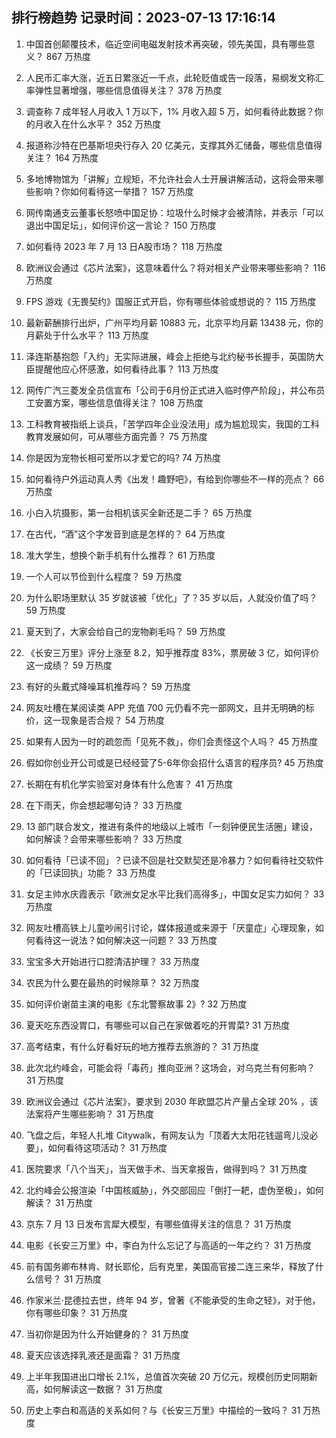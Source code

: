 
## 排行榜趋势 记录时间：2023-07-13 17:16:14
  
  1. 中国首创颠覆技术，临近空间电磁发射技术再突破，领先美国，具有哪些意义？ 867 万热度
    
  2. 人民币汇率大涨，近五日累涨近一千点，此轮贬值或告一段落，易纲发文称汇率弹性显著增强，哪些信息值得关注？ 378 万热度
    
  3. 调查称 7 成年轻人月收入 1 万以下，1% 月收入超 5 万，如何看待此数据？你的月收入在什么水平？ 352 万热度
    
  4. 报道称沙特在巴基斯坦央行存入 20 亿美元，支撑其外汇储备，哪些信息值得关注？ 164 万热度
    
  5. 多地博物馆为「讲解」立规矩，不允许社会人士开展讲解活动，这将会带来哪些影响？你如何看待这一举措？ 157 万热度
    
  6. 网传南通支云董事长怒喷中国足协：垃圾什么时候才会被清除，并表示「可以退出中国足坛」，如何评价这一言论？ 150 万热度
    
  7. 如何看待 2023 年 7 月 13 日A股市场？ 118 万热度
    
  8. 欧洲议会通过《芯片法案》，这意味着什么？将对相关产业带来哪些影响？ 116 万热度
    
  9. FPS 游戏《无畏契约》国服正式开启，你有哪些体验或想说的？ 115 万热度
    
  10. 最新薪酬排行出炉，广州平均月薪 10883 元，北京平均月薪 13438 元，你的月薪处于什么水平？ 113 万热度
    
  11. 泽连斯基抱怨「入约」无实际进展，峰会上拒绝与北约秘书长握手，英国防大臣提醒他应心怀感激，如何看待此事？ 113 万热度
    
  12. 网传广汽三菱发全员信宣布「公司于6月份正式进入临时停产阶段」，并公布员工安置方案，哪些信息值得关注？ 108 万热度
    
  13. 工科教育被指纸上谈兵，「苦学四年企业没法用」成为尴尬现实，我国的工科教育发展如何，可从哪些方面完善？ 75 万热度
    
  14. 你是因为宠物长相可爱所以才爱它的吗? 74 万热度
    
  15. 如何看待户外运动真人秀《出发！趣野吧》，有给到你哪些不一样的亮点？ 66 万热度
    
  16. 小白入坑摄影，第一台相机该买全新还是二手？ 65 万热度
    
  17. 在古代，“酒”这个字发音到底是怎样的？ 64 万热度
    
  18. 准大学生，想换个新手机有什么推荐？ 61 万热度
    
  19. 一个人可以节俭到什么程度？ 59 万热度
    
  20. 为什么职场里默认 35 岁就该被「优化」了？35 岁以后，人就没价值了吗？ 59 万热度
    
  21. 夏天到了，大家会给自己的宠物剃毛吗？ 59 万热度
    
  22. 《长安三万里》评分上涨至 8.2，知乎推荐度 83%，票房破 3 亿，如何评价这一成绩？ 59 万热度
    
  23. 有好的头戴式降噪耳机推荐吗？ 59 万热度
    
  24. 网友吐槽在某阅读类 APP 充值 700 元仍看不完一部网文，且并无明确的标价，这一现象是否合规？ 54 万热度
    
  25. 如果有人因为一时的疏忽而「见死不救」，你们会责怪这个人吗？ 45 万热度
    
  26. 假如你创业开公司或是已经经营了5-6年你会招什么语言的程序员? 45 万热度
    
  27. 长期在有机化学实验室对身体有什么危害？ 41 万热度
    
  28. 在下雨天，你会想起哪句诗？ 33 万热度
    
  29. 13 部门联合发文，推进有条件的地级以上城市「一刻钟便民生活圈」建设，如何解读？会带来哪些影响？ 33 万热度
    
  30. 如何看待「已读不回」？已读不回是社交默契还是冷暴力？如何看待社交软件的「已读回执」功能？ 33 万热度
    
  31. 女足主帅水庆霞表示「欧洲女足水平比我们高得多」，中国女足实力如何？ 33 万热度
    
  32. 网友吐槽高铁上儿童吵闹引讨论，媒体报道或来源于「厌童症」心理现象，如何看待这一说法？如何解决这一问题？ 33 万热度
    
  33. 宝宝多大开始进行口腔清洁护理？ 33 万热度
    
  34. 农民为什么要在最热的时候除草？ 32 万热度
    
  35. 如何评价谢苗主演的电影《东北警察故事 2》? 32 万热度
    
  36. 夏天吃东西没胃口，有哪些可以自己在家做着吃的开胃菜? 31 万热度
    
  37. 高考结束，有什么好看好玩的地方推荐去旅游的？ 31 万热度
    
  38. 此次北约峰会，可能会将「毒药」推向亚洲？这场会，对乌克兰有何影响？ 31 万热度
    
  39. 欧洲议会通过《芯片法案》，要求到 2030 年欧盟芯片产量占全球 20%  ，该法案将产生哪些影响？ 31 万热度
    
  40. 飞盘之后，年轻人扎堆 Citywalk，有网友认为「顶着大太阳花钱遛弯儿没必要」，如何看待这项活动？ 31 万热度
    
  41. 医院要求「八个当天」，当天做手术、当天拿报告，做得到吗？ 31 万热度
    
  42. 北约峰会公报渲染「中国核威胁」，外交部回应「倒打一耙，虚伪至极」，如何解读？ 31 万热度
    
  43. 京东 7 月 13 日发布言犀大模型，有哪些值得关注的信息？ 31 万热度
    
  44. 电影《长安三万里》中，李白为什么忘记了与高适的一年之约？ 31 万热度
    
  45. 前有国务卿布林肯、财长耶伦，后有克里，美国高官接二连三来华，释放了什么信号？ 31 万热度
    
  46. 作家米兰·昆德拉去世，终年 94 岁，曾著《不能承受的生命之轻》，对于他，你有哪些印象？ 31 万热度
    
  47. 当初你是因为什么开始健身的？ 31 万热度
    
  48. 夏天应该选择乳液还是面霜？ 31 万热度
    
  49. 上半年我国进出口增长 2.1%，总值首次突破 20 万亿元，规模创历史同期新高，如何解读这一数据？ 31 万热度
    
  50. 历史上李白和高适的关系如何？与《长安三万里》中描绘的一致吗？ 31 万热度
    